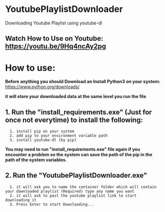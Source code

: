 # YoutubePlaylistDownloader
Downloading Youtube Playlist using youtube-dl

## Watch How to Use on Youtube: https://youtu.be/9Hq4ncAy2pg

# **How to use**:
**Before anything you should Download an Install Python3 on your system:**
https://www.python.org/downloads/ 

**it will store your downloaded data at the same level you run the file**

## 1. Run the "install_requirements.exe" (Just for once not everytime) to install the following:
      1. install pip on your system
      2. add pip to your environment variable path
      3. install youtube-dl (by pip)
**You may need to run "install_requirements.exe" file again if you encounter a problem so the system can save the path of the pip in the path of the system variables.**

## 2. Run the "YoutubePlaylistDownloader.exe"
      1. it will ask you to name the container folder which will contain your downloaded playlist (Required) type any name you want
      2. it will ask to past the youtube playlist link to start downloading it
      3. Press Enter to start Downloading...
